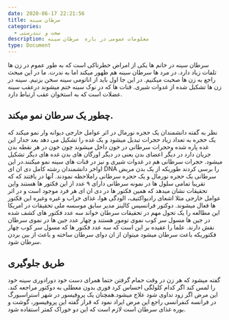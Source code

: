 ```yaml
---
date: 2020-06-17 22:21:56
title: سرطان سینه
categories:
  - صحت و تندرستی
description: معلومات عمومی در باره  سرطان سینه
type: Document
---
```


سرطان سینه در خانم ها یکی از امراض خطرناکی است که به طور عموم در زن ها تلفات زیاد دارد. در مرد ها سرطان سینه هم ظهور میکند اما به ندرت. ما در این مبحث راجع به زن ها صحبت میکنیم. در این جا اول باید از اناتومی سینه سخن بزنیم. سینه در زن ها تشکیل شده از غدوات شیری. قنات ها که در نوک سینه ختم میشوند درعقب سینه عضلات است که به استخوان عقب ارتباط دارد.

## چطور یک سرطان نمو میکند.

نظر به گفته دانشمندان یک حجره نورمال در اثر عوامل خارجی دیوانه وار نمو میکند که یک حجره به تعداد زیاد حجرات تبدیل میشود و یک غده را تشکیل می دهد بعد جدار این غده پاره شده وحجرات سرطانی در خون داخل میشوند چون خون در هر نقطه بدن جریان دارد در دیگر اعضای بدن یعنی در دیگر اورگان های بدن غده های دیگر تشکیل میشود. حجرات سرطانی هم در غدوات شیری و نیز در قنات های سینه نمو میکنند.در این اواخر دانشمندان رشته کامل دی ان ای DNA را برسی کردند طوریکه از یک بدن مریض سرطانی یک حجره نورمال و یک حجره سرطانی راملاحظه نمودند. آنها در یافتند که که تقریبا تمامی سلول ها در نمونه سرطانی دارای ۹ عدد از این فکتور ها هستند واین تحقیقات نشان میدهد که همین فکتور ها در دی ان ای هر فرد موجود است و در اثر عوامل خارجی مثلا اشعای رادیواکتیف، الودگی هوا، غذای خراب و غیره وغیره این فکتور ها فعال میشوند. دوکتور فرانسیس کالینز مدیر سابق موسسه ملی تحقیقات در امریکا این مطالعه را یک تحول مهم در تحقیقات سرطان خواند سه عدد فکتور های کشف شده در جین ها مسول سر کوب نموی تومور هستند و چهار عدد جین ها در نموی سرطان نقش دارند. علما را عقیده بر این است که سه عدد فکتور ها که مسول سر کوب چهار فکتوریکه باعث سرطان میشود میتوان از ان دوای سرطان ساخته و باعث از بین بردن سرطان شود.

## طریق جلوگیری

گفته میشود که هر زن در وقت حمام گرفتن حتما همرای دست خود دورادوری سینه خود را لمس کند اگر کدام کلولگی احساس کرد فوری بدون معطلی به دوکتور مراجعه کند. این مرض اگر زود تداوی شود علاج میشود.همچنان یک پروفیسور در شهر استراسبورگ در فرانسه کنفرانسی راجع این مرض ایراد نمود که قرار گفته این پروفیسور، گوشت و بوره غذای سرطان است لازم است که این دو خوراک کمتر استفاده شود.